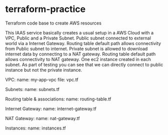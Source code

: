 # terraform-practice
Terraform code base to create AWS resources

This IAAS service basically creates a usual setup in a AWS Cloud with a VPC, Public  and a Private Subnet.
Public subnet connected to external world via a Internet Gateway. Routing table default path allows connectivity from Public subnet to internet.
Private subnet is allowed to download internet data by connecting to a NAT gateway. Routing table default path allows connectivity to NAT gateway.
One ec2 instance created in each subnet. As part of testing you can see that we can directly connect to public instance but not the private instance.


VPC: 
  name: my-app-vpc
  file: vpc.tf

Subnets:
  name: subnets.tf

Routing table & associations:
  name: routing-table.tf

Internet Gateway:
  name: internet-gateway.tf

NAT Gateway:
  name: nat-gateway.tf

Instances:
  name: instances.tf
